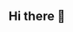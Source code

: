 ## Hi there 👋

<!--
**BucknerFL/BucknerFL** is a ✨ _special_ ✨ repository because its `README.md` (this file) appears on your GitHub profile.

Here are some ideas to get you started:

- 🔭 I’m currently working on learning all about code, scripts, and programmming.
- 🌱 I’m currently learning about JavaScript.
- 🤔 I’m looking for help with all aspects of this new educational endeavor.
- 💬 Ask me about my blog. findingfervorandfaith.blogspot.com
- ⚡ Fun fact: I enjoy cooking and baking.
-->
